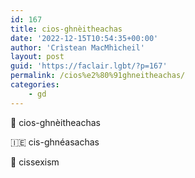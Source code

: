 ```yaml
---
id: 167
title: cios-ghnèitheachas
date: '2022-12-15T10:54:35+00:00'
author: 'Crìstean MacMhìcheil'
layout: post
guid: 'https://faclair.lgbt/?p=167'
permalink: /cios%e2%80%91ghneitheachas/
categories:
    - gd
---
```


&#x1f3f4;&#xe0067;&#xe0062;&#xe0073;&#xe0063;&#xe0074;&#xe007f; cios-ghnèitheachas

&#x1f1ee;&#x1f1ea; cis-ghnéasachas

&#x1f3f4;&#xe0067;&#xe0062;&#xe0065;&#xe006e;&#xe0067;&#xe007f; cissexism
